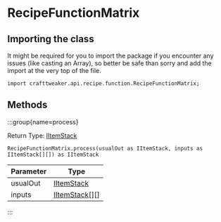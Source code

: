 # RecipeFunctionMatrix

## Importing the class

It might be required for you to import the package if you encounter any issues (like casting an Array), so better be safe than sorry and add the import at the very top of the file.
```zenscript
import crafttweaker.api.recipe.function.RecipeFunctionMatrix;
```


## Methods

:::group{name=process}

Return Type: [IItemStack](/vanilla/api/item/IItemStack)

```zenscript
RecipeFunctionMatrix.process(usualOut as IItemStack, inputs as IItemStack[][]) as IItemStack
```

| Parameter |                      Type                      |
|-----------|------------------------------------------------|
| usualOut  | [IItemStack](/vanilla/api/item/IItemStack)     |
| inputs    | [IItemStack](/vanilla/api/item/IItemStack)[][] |


:::


